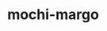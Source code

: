 ---
title: "mochi-margo"
layout: cache
categories: [package, v0.18.0]
meta: {"versions": ["0.4.3", "0.9.10"], "compilers": ["gcc@=7.5.0"], "oss": ["ubuntu18.04"], "platforms": ["linux"], "targets": ["x86_64"], "stacks": ["data-vis-sdk", "e4s", "root"], "num_specs": 2, "num_specs_by_stack": {"root": 2, "data-vis-sdk": 1, "e4s": 1}}
spec_details: [{"hash": "gto3c7fwg2o666p6743sgnkc2rq4ffuo", "compiler": "gcc@=7.5.0", "versions": ["0.9.10"], "os": "ubuntu18.04", "platform": "linux", "target": "x86_64", "variants": [], "stacks": ["root", "data-vis-sdk"], "size": "-", "tarball": "https://binaries.spack.io/v0.18.0/build_cache/linux-ubuntu18.04-x86_64/gcc-7.5.0/mochi-margo-0.9.10/linux-ubuntu18.04-x86_64-gcc-7.5.0-mochi-margo-0.9.10-gto3c7fwg2o666p6743sgnkc2rq4ffuo.spack"}, {"hash": "5xsb5me7b2vcfvq6nnfrgj2axnbwou24", "compiler": "gcc@=7.5.0", "versions": ["0.4.3"], "os": "ubuntu18.04", "platform": "linux", "target": "x86_64", "variants": [], "stacks": ["root", "e4s"], "size": "-", "tarball": "https://binaries.spack.io/v0.18.0/build_cache/linux-ubuntu18.04-x86_64/gcc-7.5.0/mochi-margo-0.4.3/linux-ubuntu18.04-x86_64-gcc-7.5.0-mochi-margo-0.4.3-5xsb5me7b2vcfvq6nnfrgj2axnbwou24.spack"}]
---